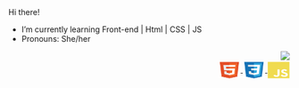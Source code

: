  <div aling="left">
 Hi there!

-  I’m currently learning Front-end | Html | CSS |  JS
-  Pronouns: She/her
</div>

<div align="right">
  <a href="https://github.com/marianaselene">
  <img height="180em" src="https://github-readme-stats.vercel.app/api?username=marianaselene&show_icons=true&theme=dark&include_all_commits=true&count_private=true"/>
</div>

<div align="right">
<img align="center" alt="Mari-HTML" height="30" width="40" src="https://raw.githubusercontent.com/devicons/devicon/master/icons/html5/html5-original.svg">
<img align="center" alt="Mari-CSS" height="30" width="40" src="https://raw.githubusercontent.com/devicons/devicon/master/icons/css3/css3-original.svg">
<img align="center" alt="Mari-Js" height="30" width="40" src="https://raw.githubusercontent.com/devicons/devicon/master/icons/javascript/javascript-plain.svg">
</div>



